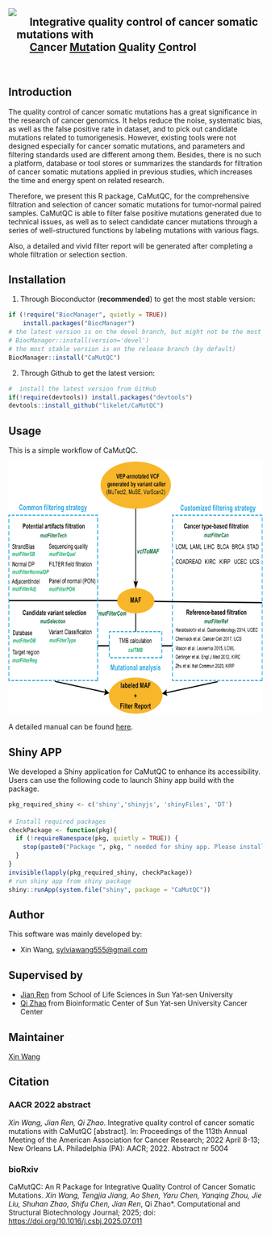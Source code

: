 <img src="https://github.com/likelet/CaMutQC/blob/WX/vignettes/CaMutQC_logo.png" align="left" height="120" /></a>


## &emsp; Integrative quality control of cancer somatic mutations with  <br />&emsp; [Ca]()ncer [Mut]()ation [Q]()uality [C]()ontrol

<br />

## Introduction

The quality control of cancer somatic mutations has a great significance in the research of cancer genomics. It helps reduce the noise, systematic bias, as well as the false positive rate in dataset, and to pick out candidate mutations related to tumorigenesis. However, existing tools were not designed especially for cancer somatic mutations, and parameters and filtering standards used are different among them. Besides, there is no such a platform, database or tool stores or summarizes the standards for filtration of cancer somatic mutations applied in previous studies, which increases the time and energy spent on related research.  

Therefore, we present this R package, CaMutQC, for the comprehensive filtration and selection of cancer somatic mutations for tumor-normal paired samples. CaMutQC is able to filter false positive mutations generated due to technical issues, as well as to select candidate cancer mutations through a series of well-structured functions by labeling mutations with various flags.

Also, a detailed and vivid filter report will be generated after completing a whole filtration or selection section.

## Installation
1. Through Bioconductor (**recommended**) to get the most stable version:
```R
if (!require("BiocManager", quietly = TRUE))
    install.packages("BiocManager")
# the latest version is on the devel branch, but might not be the most stable version
# BiocManager::install(version='devel')
# the most stable version is on the release branch (by default)
BiocManager::install("CaMutQC")
```

2. Through Github to get the latest version: 
```R
#  install the latest version from GitHub
if(!require(devtools)) install.packages("devtools")
devtools::install_github("likelet/CaMutQC")
```

## Usage
This is a simple workflow of CaMutQC.   
<div  align="left">   

<img src="https://github.com/likelet/CaMutQC/blob/WX/vignettes/CaMutQC-workflow.png" height="500" width="700" alt = "CaMutQC framework"/>

</div>

A detailed manual can be found [here](https://likelet.github.io/CaMutQC/).

## Shiny APP
We developed a Shiny application for CaMutQC to enhance its accessibility. Users can use the following code to launch Shiny app build with the package.
```R
pkg_required_shiny <- c('shiny','shinyjs', 'shinyFiles', 'DT')

# Install required packages
checkPackage <- function(pkg){
  if (!requireNamespace(pkg, quietly = TRUE)) {
    stop(paste0("Package ", pkg, " needed for shiny app. Please install it."), call. = FALSE)
  }
}
invisible(lapply(pkg_required_shiny, checkPackage))
# run shiny app from shiny package
shiny::runApp(system.file("shiny", package = "CaMutQC"))
```

## Author

This software was mainly developed by:

* Xin Wang, sylviawang555@gmail.com

## Supervised by 

* [Jian Ren](renjian@sysucc.org.cn) from School of Life Sciences in Sun Yat-sen University 
* [Qi Zhao](zhaoqi@sysucc.org.cn) from Bioinformatic Center of Sun Yat-sen University Cancer Center 

## Maintainer
[Xin Wang](sylviawang555@gmail.com)  

## Citation
### AACR 2022 abstract
*Xin Wang, Jian Ren, Qi Zhao*. Integrative quality control of cancer somatic mutations with CaMutQC [abstract]. In: Proceedings of the 113th Annual Meeting of the American Association for Cancer Research; 2022 April 8-13; New Orleans LA. Philadelphia (PA): AACR; 2022. Abstract nr 5004
### bioRxiv
CaMutQC: An R Package for Integrative Quality Control of Cancer Somatic Mutations. *Xin Wang, Tengjia Jiang, Ao Shen, Yaru Chen, Yanqing Zhou, Jie Liu, Shuhan Zhao, Shifu Chen, Jian Ren*, Qi Zhao*. Computational and Structural Biotechnology Journal; 2025; doi: https://doi.org/10.1016/j.csbj.2025.07.011

